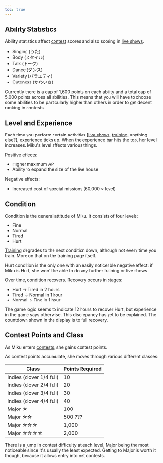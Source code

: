```yaml
---
toc: true
---
```


## Ability Statistics

Ability statistics affect [contest](/contests) scores and also scoring in [live shows](/live-shows).

- Singing (うた)
- Body (スタイル)
- Talk (トーク)
- Dance (ダンス)
- Variety (バラエティ)
- Cuteness (かわいさ)

Currently there is a cap of 1,600 points on each ability and a total cap of 5,000 points across all abilities. This means that you will have to choose some abilities to be particularly higher than others in order to get decent ranking in contests.

## Level and Experience

Each time you perform certain activities [[live shows](/live-shows), [training](/training), anything else?], experience ticks up. When the experience bar hits the top, her level increases. Miku's level affects various things.

Positive effects:

- Higher maximum AP
- Ability to expand the size of the live house

Negative effects:

- Increased cost of special missions (60,000 × level)

## Condition

Condition is the general attitude of Miku. It consists of four levels:

- Fine
- Normal
- Tired
- Hurt

[Training](/training) degrades to the next condition down, although not every time you train. More on that on the training page itself.

Hurt condition is the only one with an easily noticeable negative effect: if Miku is Hurt, she won't be able to do any further training or live shows.

Over time, condition recovers. Recovery occurs in stages:

- Hurt → Tired in 2 hours
- Tired → Normal in 1 hour
- Normal → Fine in 1 hour

The game logic seems to indicate 12 hours to recover Hurt, but experience in the game says otherwise. This discrepancy has yet to be explained. The countdown shown in the display is to full recovery.

## Contest Points and Class

As Miku enters [contests](/contests), she gains contest points.

As contest points accumulate, she moves through various different classes:

| Class | Points Required |
| ----- | --------------- |
| Indies (clover 1/4 full) | 10 |
| Indies (clover 2/4 full) | 20 |
| Indies (clover 3/4 full) | 30 |
| Indies (clover 4/4 full) | 40 |
| Major ☆ | 100 |
| Major ☆☆ | 500 ??? |
| Major ☆☆☆ | 1,000 |
| Major ☆☆☆☆ | 2,000 |

There is a jump in contest difficulty at each level, Major being the most noticeable since it's usually the least expected. Getting to Major is worth it though, because it allows entry into net contests.

